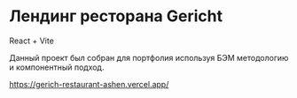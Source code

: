 # Лендинг ресторана  Gericht

React + Vite

Данный проект был собран для портфолия используя БЭМ методологию и компонентный подход.

https://gerich-restaurant-ashen.vercel.app/